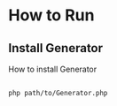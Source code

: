 <h1>How to Run</h1>

<h2>Install Generator</h2>
<p>How to install Generator</p>

<code>
php path/to/Generator.php
</code>
